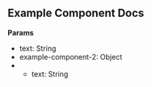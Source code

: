 ## Example Component Docs

__Params__

 - text: String
 - example-component-2: Object
 - - text: String
